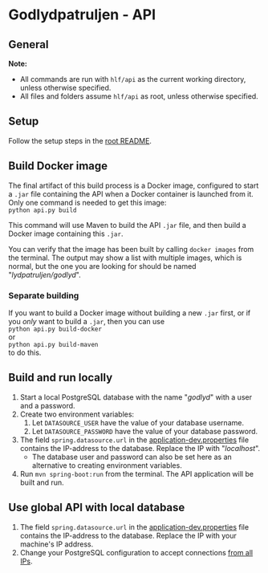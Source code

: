 # Godlydpatruljen - API

## General
**Note:**  
* All commands are run with `hlf/api` as the current working directory, unless otherwise specified.
* All files and folders assume `hlf/api` as root, unless otherwise specified.

## Setup
Follow the setup steps in the [root README](../README.md).

## Build Docker image
The final artifact of this build process is a Docker image, configured to start a `.jar` file containing the API when a Docker container is launched from it. Only one command is needed to get this image:  
`python api.py build`

This command will use Maven to build the API `.jar` file, and then build a Docker image containing this `.jar`.

You can verify that the image has been built by calling `docker images` from the terminal. The output may show a list with multiple images, which is normal, but the one you are looking for should be named "_lydpatruljen/godlyd_".

### Separate building
If you want to build a Docker image without building a new `.jar` first, or if you _only_ want to build a `.jar`, then you can use  
`python api.py build-docker`   
or  
`python api.py build-maven`  
to do this.


## Build and run locally
1. Start a local PostgreSQL database with the name "_godlyd_" with a user and a password.
1. Create two environment variables:
    1. Let `DATASOURCE_USER` have the value of your database username.
    1. Let `DATASOURCE_PASSWORD` have the value of your database password.
1. The field `spring.datasource.url` in the [application-dev.properties][app-dev-prop] file contains the IP-address to the database. Replace the IP with "_localhost_".
    - The database user and password can also be set here as an alternative to creating environment variables.
1. Run `mvn spring-boot:run` from the terminal. The API application will be built and run.

## Use global API with local database
1. The field `spring.datasource.url` in the [application-dev.properties][app-dev-prop] file contains the IP-address to the database. Replace the IP with your machine's IP address.
1. Change your PostgreSQL configuration to accept connections [from all IPs][so-psql-all-connections].



[app-dev-prop]:             src/main/resources/application-dev.properties
[so-psql-all-connections]:  https://stackoverflow.com/questions/3278379/how-to-configure-postgresql-to-accept-all-incoming-connections

